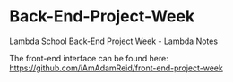 # Back-End-Project-Week
Lambda School Back-End Project Week - Lambda Notes

The front-end interface can be found here: https://github.com/iAmAdamReid/front-end-project-week
